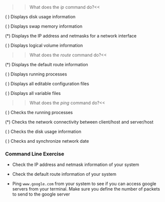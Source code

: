 >> What does the *ip* command do?<<

( ) Displays disk usage information

( ) Displays swap memory information

(*) Displays the IP address and netmasks for a network interface

( ) Displays logical volume information


>> What does the *route* command do?<<

(*) Displays the default route information

( ) Displays running processes

( ) Displays all editable configuration files

( ) Displays all variable files


>> What does the *ping* command do?<<

( ) Checks the running processes

(*) Checks the network connectivity between client/host and server/host

( ) Checks the disk usage information

( ) Checks and synchronize network date

### **Command Line Exercise**
- Check the IP address and netmask information of your system

- Check the default route information of your system

- Ping `www.google.com` from your system to see if you can access google servers from your terminal. Make sure you define the number of packets to send to the google server